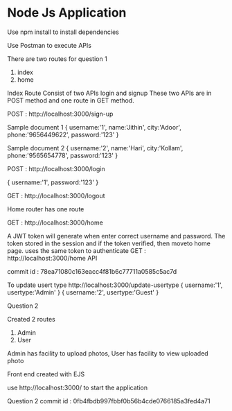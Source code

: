 # Node Js Application


Use npm install to install dependencies

Use Postman to execute APIs

There are two routes for question 1
1. index
2. home

Index Route Consist of two APIs login and signup
These two APIs are in POST method and one route in GET method.



POST : http://localhost:3000/sign-up

Sample document 1
{
    username:'1',
    name:'Jithin',
    city:'Adoor',
    phone:'9656449622',
    password:'123'
}

Sample document 2
{
    username:'2',
    name:'Hari',
    city:'Kollam',
    phone:'9565654778',
    password:'123'
}


POST : http://localhost:3000/login

{
    username:'1',
    password:'123'
}

GET : http://localhost:3000/logout

Home router has one route 

GET : http://localhost:3000/home

A JWT token will generate when enter correct username and password. The token stored in the session and if the token verified,
then moveto home page.
uses the same token to authenticate  GET : http://localhost:3000/home API

commit id : 78ea71080c163eacc4f81b6c77711a0585c5ac7d

To update usert type 
http://localhost:3000/update-usertype
{
    username:'1',
    usertype:'Admin'
}
{
    username:'2',
    usertype:'Guest'
}

Question 2

Created 2 routes
1. Admin 
2. User

Admin has facility to upload photos,
User has facility to view uploaded photo

Front end created with EJS

use http://localhost:3000/ to start the application

Question 2 commit id : 0fb4fbdb997fbbf0b56b4cde0766185a3fed4a71

